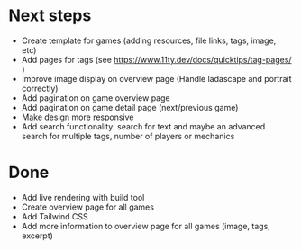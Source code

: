 # Next steps
- Create template for games (adding resources, file links, tags, image, etc)
- Add pages for tags (see https://www.11ty.dev/docs/quicktips/tag-pages/ )
- Improve image display on overview page (Handle ladascape and portrait
correctly)
- Add pagination on game overview page 
- Add pagination on game detail page (next/previous game)
- Make design more responsive
- Add search functionality: search for text and maybe an advanced search
  for multiple tags, number of players or mechanics

# Done

- Add live rendering with build tool
- Create overview page for all games
- Add Tailwind CSS
- Add more information to overview page for all games (image, tags,
  excerpt)
